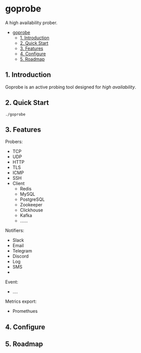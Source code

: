 # goprobe

A high availability prober.

- [goprobe](#goprobe)
  - [1. Introduction](#1-introduction)
  - [2. Quick Start](#2-quick-start)
  - [3. Features](#3-features)
  - [4. Configure](#4-configure)
  - [5. Roadmap](#5-roadmap)

## 1. Introduction

Goprobe is an active probing tool designed for *high availability*.

## 2. Quick Start

```shell
./goprobe
```

## 3. Features

Probers:

-   TCP
-   UDP
-   HTTP
-   TLS
-   ICMP
-   SSH
-   Client
    -   Redis
    -   MySQL
    -   PostgreSQL
    -   Zookeeper
    -   Clickhouse
    -   Kafka
    -   ......

Notifiers:

-   Slack
-   Email
-   Telegram
-   Discord
-   Log
-   SMS
-   

Event:

-   ....

Metrics export:

-   Promethues

## 4. Configure

## 5. Roadmap

